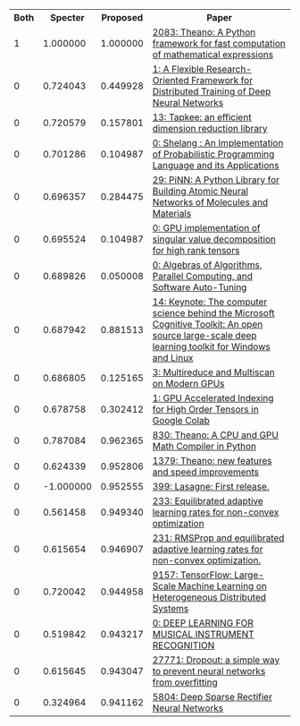 <html><table><tr>
<th>Both</th>
<th>Specter</th>
<th>Proposed</th>
<th>Paper</th>
</tr>
<tr>
<td>1</td>
<td>1.000000</td>
<td>1.000000</td>
<td><a href="https://www.semanticscholar.org/paper/6b570069f14c7588e066f7138e1f21af59d62e61">2083: Theano: A Python framework for fast computation of mathematical expressions</a></td>
</tr>
<tr>
<td>0</td>
<td>0.724043</td>
<td>0.449928</td>
<td><a href="https://www.semanticscholar.org/paper/1d56bd04d54278d7ea1c4c1dc363f90603a66e84">1: A Flexible Research-Oriented Framework for Distributed Training of Deep Neural Networks</a></td>
</tr>
<tr>
<td>0</td>
<td>0.720579</td>
<td>0.157801</td>
<td><a href="https://www.semanticscholar.org/paper/754aa3888ebd7eee925cf7b666b2c13e079b67db">13: Tapkee: an efficient dimension reduction library</a></td>
</tr>
<tr>
<td>0</td>
<td>0.701286</td>
<td>0.104987</td>
<td><a href="https://www.semanticscholar.org/paper/6e16b330e7800884d4a6351f81b1be269b45f783">0: Shelang : An Implementation of Probabilistic Programming Language and its Applications</a></td>
</tr>
<tr>
<td>0</td>
<td>0.696357</td>
<td>0.284475</td>
<td><a href="https://www.semanticscholar.org/paper/98658aed032c43ba829ed9b17623d6c98c562d46">29: PiNN: A Python Library for Building Atomic Neural Networks of Molecules and Materials</a></td>
</tr>
<tr>
<td>0</td>
<td>0.695524</td>
<td>0.104987</td>
<td><a href="https://www.semanticscholar.org/paper/f2950b056a8eafeb46fbbaa2742b6b7619bd4797">0: GPU implementation of singular value decomposition for high rank tensors</a></td>
</tr>
<tr>
<td>0</td>
<td>0.689826</td>
<td>0.050008</td>
<td><a href="https://www.semanticscholar.org/paper/056a022b7a9d84b79390c7f2b6c38d4a48cee225">0: Algebras of Algorithms, Parallel Computing, and Software Auto-Tuning</a></td>
</tr>
<tr>
<td>0</td>
<td>0.687942</td>
<td>0.881513</td>
<td><a href="https://www.semanticscholar.org/paper/46c955cdaa76fe035e4e3d1c5c03fb49b1b3d6e0">14: Keynote: The computer science behind the Microsoft Cognitive Toolkit: An open source large-scale deep learning toolkit for Windows and Linux</a></td>
</tr>
<tr>
<td>0</td>
<td>0.686805</td>
<td>0.125165</td>
<td><a href="https://www.semanticscholar.org/paper/dada0d977dda217cf70d6cee35b3210d8f387189">3: Multireduce and Multiscan on Modern GPUs</a></td>
</tr>
<tr>
<td>0</td>
<td>0.678758</td>
<td>0.302412</td>
<td><a href="https://www.semanticscholar.org/paper/48c9b661a17f28d7b535baf3579e0d301f143330">1: GPU Accelerated Indexing for High Order Tensors in Google Colab</a></td>
</tr>
<tr>
<td>0</td>
<td>0.787084</td>
<td>0.962365</td>
<td><a href="https://www.semanticscholar.org/paper/63936fa32f9e75ab2a864daae6791ce02112183d">830: Theano: A CPU and GPU Math Compiler in Python</a></td>
</tr>
<tr>
<td>0</td>
<td>0.624339</td>
<td>0.952806</td>
<td><a href="https://www.semanticscholar.org/paper/855d0f722d75cc56a66a00ede18ace96bafee6bd">1379: Theano: new features and speed improvements</a></td>
</tr>
<tr>
<td>0</td>
<td>-1.000000</td>
<td>0.952555</td>
<td><a href="https://www.semanticscholar.org/paper/5ef5e2fa01f1b3b512786bf9f8e2c98f7557f4f9">399: Lasagne: First release.</a></td>
</tr>
<tr>
<td>0</td>
<td>0.561458</td>
<td>0.949340</td>
<td><a href="https://www.semanticscholar.org/paper/22ba26e56fc3e68f2e6a96c60d27d5f721ea00e9">233: Equilibrated adaptive learning rates for non-convex optimization</a></td>
</tr>
<tr>
<td>0</td>
<td>0.615654</td>
<td>0.946907</td>
<td><a href="https://www.semanticscholar.org/paper/1bdf014c1bd613dbdc656e074379badc4ae492dc">231: RMSProp and equilibrated adaptive learning rates for non-convex optimization.</a></td>
</tr>
<tr>
<td>0</td>
<td>0.720042</td>
<td>0.944958</td>
<td><a href="https://www.semanticscholar.org/paper/9c9d7247f8c51ec5a02b0d911d1d7b9e8160495d">9157: TensorFlow: Large-Scale Machine Learning on Heterogeneous Distributed Systems</a></td>
</tr>
<tr>
<td>0</td>
<td>0.519842</td>
<td>0.943217</td>
<td><a href="https://www.semanticscholar.org/paper/ad4201d862fd0952d8028697d505ad7697337292">0: DEEP LEARNING FOR MUSICAL INSTRUMENT RECOGNITION</a></td>
</tr>
<tr>
<td>0</td>
<td>0.615645</td>
<td>0.943047</td>
<td><a href="https://www.semanticscholar.org/paper/34f25a8704614163c4095b3ee2fc969b60de4698">27771: Dropout: a simple way to prevent neural networks from overfitting</a></td>
</tr>
<tr>
<td>0</td>
<td>0.324964</td>
<td>0.941162</td>
<td><a href="https://www.semanticscholar.org/paper/67107f78a84bdb2411053cb54e94fa226eea6d8e">5804: Deep Sparse Rectifier Neural Networks</a></td>
</tr>
</table></html>

